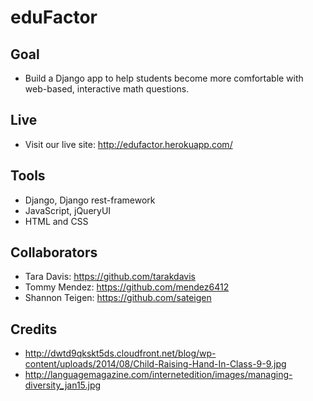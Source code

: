 # eduFactor

## Goal
  - Build a Django app to help students become more comfortable with web-based, interactive math questions.

## Live
  - Visit our live site: http://edufactor.herokuapp.com/

## Tools
  - Django, Django rest-framework
  - JavaScript, jQueryUI
  - HTML and CSS

## Collaborators
- Tara Davis: https://github.com/tarakdavis
- Tommy Mendez: https://github.com/mendez6412
- Shannon Teigen: https://github.com/sateigen

## Credits
- http://dwtd9qkskt5ds.cloudfront.net/blog/wp-content/uploads/2014/08/Child-Raising-Hand-In-Class-9-9.jpg
- http://languagemagazine.com/internetedition/images/managing-diversity_jan15.jpg
